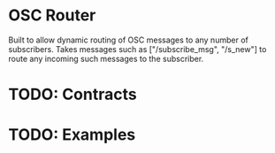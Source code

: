 # OSC Router
Built to allow dynamic routing of OSC messages to any number of subscribers. 
Takes messages such as ["/subscribe_msg", "/s_new"] to route any incoming such messages to the subscriber.

# TODO: Contracts 
# TODO: Examples
